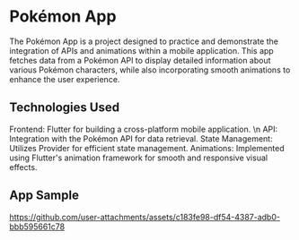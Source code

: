 # Pokémon App
The Pokémon App is a project designed to practice and demonstrate the integration of APIs and animations within a mobile application. This app fetches data from a Pokémon API to display detailed information about various Pokémon characters, while also incorporating smooth animations to enhance the user experience.

## Technologies Used
Frontend: Flutter for building a cross-platform mobile application. \n 
API: Integration with the Pokémon API for data retrieval.
State Management: Utilizes Provider for efficient state management.
Animations: Implemented using Flutter's animation framework for smooth and responsive visual effects.





## App Sample 
https://github.com/user-attachments/assets/c183fe98-df54-4387-adb0-bbb595661c78







